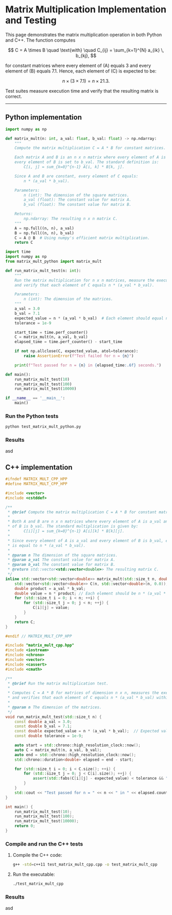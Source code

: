 # Matrix Multiplication Implementation and Testing

This page demonstrates the matrix multiplication operation in both Python and C++. The function computes

$$
C = A \times B \quad \text{with} \quad C_{ij} = \sum_{k=1}^{N} a_{ik} \, b_{kj},
$$

for constant matrices where every element of \(A\) equals 3 and every element of \(B\) equals 7.1. Hence, each element of \(C\) is expected to be:

$$
n \times (3 \times 7.1) = n \times 21.3.
$$

Test suites measure execution time and verify that the resulting matrix is correct.

---

## Python implementation

```python linenums="1" title="matrix_mult_python.py"
import numpy as np

def matrix_mult(n: int, a_val: float, b_val: float) -> np.ndarray:
    """
    Compute the matrix multiplication C = A * B for constant matrices.

    Each matrix A and B is an n x n matrix where every element of A is set to a_val and
    every element of B is set to b_val. The standard definition is:
        C[i, j] = sum_{k=0}^{n-1} A[i, k] * B[k, j].

    Since A and B are constant, every element of C equals:
        n * (a_val * b_val).

    Parameters:
        n (int): The dimension of the square matrices.
        a_val (float): The constant value for matrix A.
        b_val (float): The constant value for matrix B.

    Returns:
        np.ndarray: The resulting n x n matrix C.
    """
    A = np.full((n, n), a_val)
    B = np.full((n, n), b_val)
    C = A @ B  # Using numpy's efficient matrix multiplication.
    return C
```

```python linenums="1" title="test_matrix_mult_python.py"
import time
import numpy as np
from matrix_mult_python import matrix_mult

def run_matrix_mult_test(n: int):
    """
    Run the matrix multiplication for n x n matrices, measure the execution time,
    and verify that each element of C equals n * (a_val * b_val).

    Parameters:
        n (int): The dimension of the matrices.
    """
    a_val = 3.0
    b_val = 7.1
    expected_value = n * (a_val * b_val)  # Each element should equal n * 21.3.
    tolerance = 1e-9

    start_time = time.perf_counter()
    C = matrix_mult(n, a_val, b_val)
    elapsed_time = time.perf_counter() - start_time

    if not np.allclose(C, expected_value, atol=tolerance):
        raise AssertionError(f"Test failed for n = {n}")

    print(f"Test passed for n = {n} in {elapsed_time:.6f} seconds.")

def main():
    run_matrix_mult_test(10)
    run_matrix_mult_test(100)
    run_matrix_mult_test(10000)

if __name__ == '__main__':
    main()
```

### Run the Python tests

```bash
python test_matrix_mult_python.py
```

### Results

asd

## C++ implementation

```cpp linenums="1" title="matrix_mult_cpp.cpp"
#ifndef MATRIX_MULT_CPP_HPP
#define MATRIX_MULT_CPP_HPP

#include <vector>
#include <cstddef>

/**
 * @brief Compute the matrix multiplication C = A * B for constant matrices.
 *
 * Both A and B are n x n matrices where every element of A is a_val and every element
 * of B is b_val. The standard multiplication is given by:
 *      C[i][j] = sum_{k=0}^{n-1} A[i][k] * B[k][j].
 *
 * Since every element of A is a_val and every element of B is b_val, each element of C
 * is equal to n * (a_val * b_val).
 *
 * @param n The dimension of the square matrices.
 * @param a_val The constant value for matrix A.
 * @param b_val The constant value for matrix B.
 * @return std::vector<std::vector<double>> The resulting matrix C.
 */
inline std::vector<std::vector<double>> matrix_mult(std::size_t n, double a_val, double b_val) {
    std::vector<std::vector<double>> C(n, std::vector<double>(n, 0.0));
    double product = a_val * b_val;
    double value = n * product; // Each element should be n * (a_val * b_val).
    for (std::size_t i = 0; i < n; ++i) {
        for (std::size_t j = 0; j < n; ++j) {
            C[i][j] = value;
        }
    }
    return C;
}

#endif // MATRIX_MULT_CPP_HPP
```

```cpp linenums="1" title="test_matrix_mult_cpp.cpp"
#include "matrix_mult_cpp.hpp"
#include <iostream>
#include <chrono>
#include <vector>
#include <cassert>
#include <cmath>

/**
 * @brief Run the matrix multiplication test.
 *
 * Computes C = A * B for matrices of dimension n x n, measures the execution time,
 * and verifies that each element of C equals n * (a_val * b_val) within a small tolerance.
 *
 * @param n The dimension of the matrices.
 */
void run_matrix_mult_test(std::size_t n) {
    const double a_val = 3.0;
    const double b_val = 7.1;
    const double expected_value = n * (a_val * b_val);  // Expected value: n * 21.3.
    const double tolerance = 1e-9;

    auto start = std::chrono::high_resolution_clock::now();
    auto C = matrix_mult(n, a_val, b_val);
    auto end = std::chrono::high_resolution_clock::now();
    std::chrono::duration<double> elapsed = end - start;

    for (std::size_t i = 0; i < C.size(); ++i) {
        for (std::size_t j = 0; j < C[i].size(); ++j) {
            assert(std::fabs(C[i][j] - expected_value) < tolerance && "Element does not match expected value.");
        }
    }
    std::cout << "Test passed for n = " << n << " in " << elapsed.count() << " seconds." << std::endl;
}

int main() {
    run_matrix_mult_test(10);
    run_matrix_mult_test(100);
    run_matrix_mult_test(10000);
    return 0;
}
```

### Compile and run the C++ tests

1. Compile the C++ code:

    ```bash
    g++ -std=c++11 test_matrix_mult_cpp.cpp -o test_matrix_mult_cpp
    ```

2. Run the executable:

    ```bash
    ./test_matrix_mult_cpp
    ```

### Results

asd